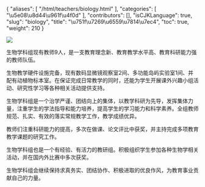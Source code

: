 {
    "aliases": [
        "/html/teachers/biology.html"
    ],
    "categories": [
        "\u5e08\u8d44\u961f\u4f0d"
    ],
    "contributors": [],
    "isCJKLanguage": true,
    "slug": "biology",
    "title": "\u751f\u7269\u6559\u7814\u7ec4",
    "toc": true,
    "weight": 210
}

![](https://cdn.tfls.online/mirror/full/a7d8a217c03c4ff3237ef5b16beef0dc7945ce08.jpg)







生物学科组现有教师9人，是一支教育理念新、教育教学水平高、教育科研能力强的教师队伍。




生物教学硬件设施完备，现有数码显微镜观察室2间、多功能岛屿实验室1间、并配有动植物标本室。在保证完成日常教学的同时，还能为学生开展课外兴趣小组活动、研究性学习等各种相关活动提供支持。




生物学科组是一个治学严谨、团结向上的集体，以教学科研为先导，发挥集体力量，注重学生的学法指导和能力培养，提高学生的学习能力和科学素养。全组教师规范、扎实、有效的落实常规教学工作，教学成绩优异。




教师们注重科研能力的提高，多次在做课、论文评比中获奖，并主持完成多项教育教学课题的研究工作。




生物学科组也是一个有经验、有活力的教研组。积极组织学生参加各种生物学相关活动，并在国内外比赛中多次获奖。




生物学科组会继续保持求真务实、团结协作、积极进取的优良作风，为教育事业贡献自己的力量。




